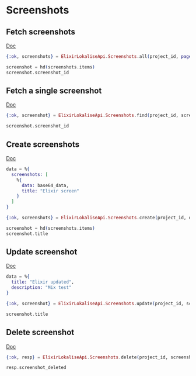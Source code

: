 # Screenshots

## Fetch screenshots

[Doc](https://developers.lokalise.com/reference/list-all-screenshots)

```elixir
{:ok, screenshots} = ElixirLokaliseApi.Screenshots.all(project_id, page: 2, limit: 1)

screenshot = hd(screenshots.items)
screenshot.screenshot_id
```

## Fetch a single screenshot

[Doc](https://developers.lokalise.com/reference/retrieve-a-screenshot)

```elixir
{:ok, screenshot} = ElixirLokaliseApi.Screenshots.find(project_id, screenshot_id)

screenshot.screenshot_id
```

## Create screenshots

[Doc](https://developers.lokalise.com/reference/create-screenshots)

```elixir
data = %{
  screenshots: [
    %{
      data: base64_data,
      title: "Elixir screen"
    }
  ]
}

{:ok, screenshots} = ElixirLokaliseApi.Screenshots.create(project_id, data)

screenshot = hd(screenshots.items)
screenshot.title
```

## Update screenshot

[Doc](https://developers.lokalise.com/reference/update-a-screenshot)

```elixir
data = %{
  title: "Elixir updated",
  description: "Mix test"
}

{:ok, screenshot} = ElixirLokaliseApi.Screenshots.update(project_id, screenshot_id, data)

screenshot.title
```

## Delete screenshot

[Doc](https://developers.lokalise.com/reference/delete-a-screenshot)

```elixir
{:ok, resp} = ElixirLokaliseApi.Screenshots.delete(project_id, screenshot_id)

resp.screenshot_deleted
```
